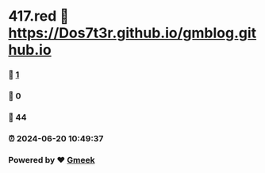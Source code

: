 # 417.red :link: https://Dos7t3r.github.io/gmblog.github.io 
### :page_facing_up: [1](https://Dos7t3r.github.io/gmblog.github.io/tag.html) 
### :speech_balloon: 0 
### :hibiscus: 44 
### :alarm_clock: 2024-06-20 10:49:37 
### Powered by :heart: [Gmeek](https://github.com/Meekdai/Gmeek)
